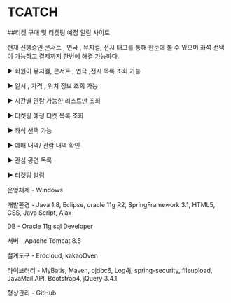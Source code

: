 # TCATCH

##티켓 구매 및 티켓팅 예정 알림 사이트 

현재 진행중인 콘서트 , 연극 , 뮤지컬, 전시  태그를 통해 한눈에 볼 수 있으며 좌석 선택이 가능하고 결제까지 한번에 해결 가능하다.


▶ 회원이 뮤지컬, 콘서트 , 연극 ,전시 목록 조회 가능

▶ 일시 , 가격 , 위치 정보 조회 가능

▶ 시간별 관람 가능한 리스트만 조회

▶ 티켓팅 예정 티켓 목록 조회

▶ 좌석 선택 가능

▶ 예매 내역/ 관람 내역  확인 

▶ 관심 공연 목록 

▶ 티켓팅 알림 


운영체제 - Windows


개발환경 - Java 1.8, Eclipse, oracle 11g R2, SpringFramework 3.1, HTML5, CSS, Java Script, Ajax


DB - Oracle 11g sql Developer


서버 - Apache Tomcat 8.5


설계도구 - Erdcloud, kakaoOven


라이브러리 - MyBatis, Maven, ojdbc6, Log4j, spring-security, fileupload, JavaMail API, Bootstrap4, jQuery 3.4.1 


형상관리 - GitHub
